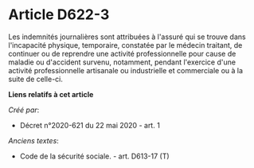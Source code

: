 # Article D622-3

Les indemnités journalières sont attribuées à l'assuré qui se trouve dans l'incapacité physique, temporaire, constatée par le
médecin traitant, de continuer ou de reprendre une activité professionnelle pour cause de maladie ou d'accident survenu,
notamment, pendant l'exercice d'une activité professionnelle artisanale ou industrielle et commerciale ou à la suite de
celle-ci.

**Liens relatifs à cet article**

_Créé par_:

  - Décret n°2020-621 du 22 mai 2020 - art. 1

_Anciens textes_:

  - Code de la sécurité sociale. - art. D613-17 (T)
